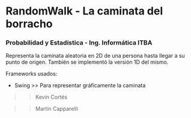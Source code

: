 # RandomWalk - La caminata del borracho
### Probabilidad y Estadística - Ing. Informática ITBA

Representa la caminata aleatoria en 2D de una persona hasta llegar a su punto de origen.
También se implementó la versión 1D del mismo.

Frameworks usados:
 * Swing  >>  Para representar gráficamente la caminata


>> Kevin Cortés 

>> Martín Capparelli
